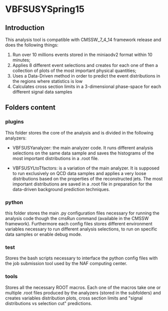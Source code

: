 # VBFSUSYSpring15

## Introduction

This analysis tool is compatible with CMSSW_7_4_14 framework release and does the following things:

1) Run over 10 millions events stored in the miniaodv2 format within 10 minutes;
2) Applies 8 different event selections and creates for each one of then a collection of plots of the most important physical quantities;
3) Uses a Data-Driven method in order to predict the event distributions in the regions where statistics is low
4) Calculates cross section limits in a 3-dimensional phase-space for each different signal data samples

## Folders content

### plugins

This folder stores the core of the analysis and is divided in the following analyzers:

- VBFSUSYanalyzer: the main analyzer code. It runs different analysis selections on the same data sample and saves the histograms of the most important distributions in a .root file.

- VBFSUSYLtoTfactors: is a variation of the main analyzer. It is supposed to run exclusively on QCD data samples and applies a very loose distributions based on the properties of the reconstructed jets. The most important distributions are saved in a .root file in preparation for the data-driven background prediction techniques.

### python

 this folder stores the main .py configuration files necessary for running the analysis code though the cmsRun command (available in the CMSSW framework). Furthermore each config files stores different environment variables necessary to run different analysis selections, to run on specific data samples or enable debug mode.

### test

Stores the bash scripts necessary to interface the python config files with the job submission tool used by the NAF computing center.

### tools

Stores all the necessary ROOT macros. Each one of the macros take one or multiple .root files produced by the analyzers (stored in the subfolders) and creates variables distribution plots, cross section limits and "signal distributions vs selection cut" predictions.
